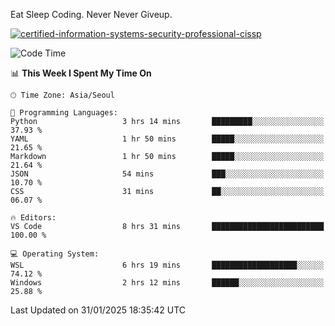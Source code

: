 Eat Sleep Coding.
Never Never Giveup.

[![certified-information-systems-security-professional-cissp](https://user-images.githubusercontent.com/44606727/157613689-acd84ec6-5f8f-4e79-89d9-a8d51f033634.png)](https://www.credly.com/badges/f394a010-85a0-450b-9136-8043af01d71c/public_url)

<!--START_SECTION:waka-->
![Code Time](http://img.shields.io/badge/Code%20Time-3%2C813%20hrs%2047%20mins-blue)

📊 **This Week I Spent My Time On** 

```text
🕑︎ Time Zone: Asia/Seoul

💬 Programming Languages: 
Python                   3 hrs 14 mins       █████████░░░░░░░░░░░░░░░░   37.93 % 
YAML                     1 hr 50 mins        █████░░░░░░░░░░░░░░░░░░░░   21.65 % 
Markdown                 1 hr 50 mins        █████░░░░░░░░░░░░░░░░░░░░   21.64 % 
JSON                     54 mins             ███░░░░░░░░░░░░░░░░░░░░░░   10.70 % 
CSS                      31 mins             ██░░░░░░░░░░░░░░░░░░░░░░░   06.07 % 

🔥 Editors: 
VS Code                  8 hrs 31 mins       █████████████████████████   100.00 % 

💻 Operating System: 
WSL                      6 hrs 19 mins       ███████████████████░░░░░░   74.12 % 
Windows                  2 hrs 12 mins       ██████░░░░░░░░░░░░░░░░░░░   25.88 % 
```


 Last Updated on 31/01/2025 18:35:42 UTC
<!--END_SECTION:waka-->
